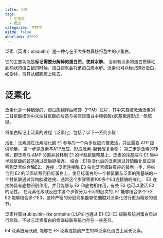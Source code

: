 ```yaml
---
title: 泛素
tags:
  - 生物学
  - 概念
categories: 生物学
aside: false
abbrlink: 47099
---
```


泛素（英语：ubiquitin）是一种存在于大多数真核细胞中的小蛋白。

它的主要功能是**标记需要分解掉的蛋白质，使其水解**。 当附有泛素的蛋白质移动到桶状的蛋白酶的时候，蛋白酶就会将该蛋白质水解。泛素也可以标记跨膜蛋白，如受体，将其从细胞膜上除去。

# 泛素化
泛素化是一种酶促的、蛋白质翻译后修饰（PTM）过程，其中来自被激活泛素的二甘氨酸模体中末端甘氨酸的羧基与被修饰蛋白中赖氨酸ε氨基相连形成一酰胺键。

将蛋白标记上泛素的过程（泛素化）包括了以下一系列步骤：

活化：泛素通过泛素活化酶 E1 参与的一个两步反应而被激活，并且需要 ATP 提供能量。 第一步是泛素与ATP反应，形成泛素-腺苷酸复合物； 第二步是泛素的转移，即泛素与 AMP 分离并转移到 E1 的半胱氨酸残基上，泛素的羧基端与 E1 酶中半胱氨酸的巯基通过硫酯键相连。
结合：E1将活化后的泛素通过转硫酯化反应转移到泛素结合酶E2。
连接：泛素连接酶 E3 催化泛素级联反应的最后一步，将结合到 E2 的泛素转移到目标蛋白上，使目标蛋白的一个赖氨酸与泛素的羧基端的一个甘氨酸通过异构肽键连接，通常这个步骤需要100多个E3连接酶的催化， E3 连接酶具有底物识别作用，并且能够与 E2 和底物相作用，有些 E3 也可以激活 E2 的活性。
在泛素化级联反应中各个步骤分为不同的层次的, E1 能够结合多个 E2, E2 能够结合多个E3，这种严密的分层现象能够使细胞对泛素化进行更为精致的调节。

泛素样蛋白ubiquitin-like proteins (ULPs)也通过 E1–E2–E3 级联系统对蛋白质进行修饰，不过与泛素蛋白的修饰级联系统也存在一些差异。

E4 泛素链延长酶, 能够在 E3 泛素连接酶产生的单泛素化蛋白上延长泛素。